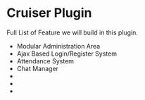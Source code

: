 # Cruiser Plugin

Full List of Feature we will build in this plugin.

* Modular Administration Area
* Ajax Based Login/Register System
* Attendance System
* Chat Manager
* 
* 
* 
